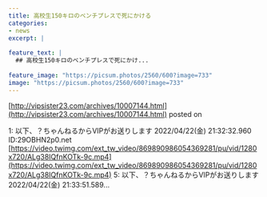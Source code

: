 ```yaml
---
title: 高校生150キロのベンチプレスで死にかける
categories:
- news
excerpt: |
  
feature_text: |
  ## 高校生150キロのベンチプレスで死にかけ...
  
feature_image: "https://picsum.photos/2560/600?image=733"
image: "https://picsum.photos/2560/600?image=733"
---
```


[http://vipsister23.com/archives/10007144.html](http://vipsister23.com/archives/10007144.html)
posted on 

<!--more-->

1: 以下、？ちゃんねるからVIPがお送りします 2022/04/22(金) 21:32:32.960 ID:29OBHN2p0.net [https://video.twimg.com/ext_tw_video/869890986054369281/pu/vid/1280x720/ALg38IQfnKOTk-9c.mp4](https://video.twimg.com/ext_tw_video/869890986054369281/pu/vid/1280x720/ALg38IQfnKOTk-9c.mp4) 5: 以下、？ちゃんねるからVIPがお送りします 2022/04/22(金) 21:33:51.589...
